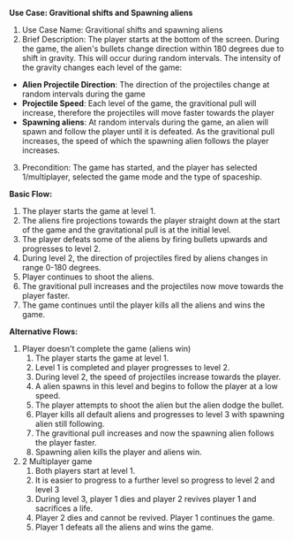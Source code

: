 **Use Case: Gravitional shifts and Spawning aliens**

1. Use Case Name: Gravitional shifts and spawning aliens
2. Brief Description: The player starts at the bottom of the screen. During the game, the alien's bullets change direction within 180 degrees due to shift in gravity. This will occur during random intervals. The intensity of the gravity changes each level of the game:
- **Alien Projectile Direction**: The direction of the projectiles change at random intervals during the game
- **Projectile Speed**: Each level of the game, the gravitional pull will increase, therefore the projectiles will move faster towards the player
- **Spawning aliens**: At random intervals during the game, an alien will spawn and follow the player until it is defeated. As the gravitional pull increases, the speed of which the spawning alien follows the player increases.
3. Precondition: The game has started, and the player has selected 1/multiplayer, selected the game mode and the type of spaceship. 

**Basic Flow:**

1. The player starts the game at level 1.
2. The aliens fire projections towards the player straight down at the start of the game and the gravitational pull is at the initial level.
3. The player defeats some of the aliens by firing bullets upwards and progresses to level 2.
4. During level 2, the direction of projectiles fired by aliens changes in range 0-180 degrees.
5. Player continues to shoot the aliens.
6. The gravitional pull increases and the projectiles now move towards the player faster.
7. The game continues until the player kills all the aliens and wins the game.

**Alternative Flows:**
1. Player doesn't complete the game (aliens win)
    1. The player starts the game at level 1.
    2. Level 1 is completed and player progresses to level 2.
    3. During level 2, the speed of projectiles increase towards the player.
    4. A alien spawns in this level and begins to follow the player at a low speed.
    5. The player attempts to shoot the alien but the alien dodge the bullet.
    6. Player kills all default aliens and progresses to level 3 with spawning alien still following.
    7. The gravitional pull increases and now the spawning alien follows the player faster.
    8. Spawning alien kills the player and aliens win.
2. 2 Multiplayer game
    1. Both players start at level 1.
    2. It is easier to progress to a further level so progress to level 2 and level 3
    3. During level 3, player 1 dies and player 2 revives player 1 and sacrifices a life.
    4. Player 2 dies and cannot be revived. Player 1 continues the game.
    5. Player 1 defeats all the aliens and wins the game.
